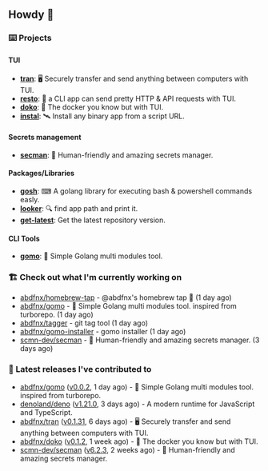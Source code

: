 ## Howdy 👋

### ⌨️ Projects

#### TUI

- [**tran**](https://github.com/abdfnx/tran): 🖥 Securely transfer and send anything between computers with TUI.
- [**resto**](https://github.com/abdfnx/resto): 🔗 a CLI app can send pretty HTTP & API requests with TUI.
- [**doko**](https://github.com/abdfnx/doko): 🐳 The docker you know but with TUI.
- [**instal**](https://github.com/abdfnx/instal): 🛰️ Install any binary app from a script URL.

#### Secrets management

- [**secman**](https://github.com/scmn-dev/secman): 👊 Human-friendly and amazing secrets manager.

#### Packages/Libraries

- [**gosh**](https://github.com/abdfnx/gosh): ⌨ A golang library for executing bash & powershell commands easly.
- [**looker**](https://github.com/abdfnx/looker): 🔍 find app path and print it.
- [**get-latest**](https://github.com/scmn-dev/get-latest): Get the latest repository version.

#### CLI Tools

- [**gomo**](https://github.com/abdfnx/gomo): 📐 Simple Golang multi modules tool.

### 🏗️ Check out what I'm currently working on


- [abdfnx/homebrew-tap](https://github.com/abdfnx/homebrew-tap) - @abdfnx&#39;s homebrew tap 🍺 (1 day ago)
- [abdfnx/gomo](https://github.com/abdfnx/gomo) - 📐 Simple Golang multi modules tool. inspired from turborepo. (1 day ago)
- [abdfnx/tagger](https://github.com/abdfnx/tagger) - git tag tool (1 day ago)
- [abdfnx/gomo-installer](https://github.com/abdfnx/gomo-installer) - gomo installer (1 day ago)
- [scmn-dev/secman](https://github.com/scmn-dev/secman) - 👊 Human-friendly and amazing secrets manager. (3 days ago)

### 🔭 Latest releases I've contributed to

- [abdfnx/gomo](https://github.com/abdfnx/gomo) ([v0.0.2](https://github.com/abdfnx/gomo/releases/tag/v0.0.2), 1 day ago) - 📐 Simple Golang multi modules tool. inspired from turborepo.
- [denoland/deno](https://github.com/denoland/deno) ([v1.21.0](https://github.com/denoland/deno/releases/tag/v1.21.0), 3 days ago) - A modern runtime for JavaScript and TypeScript.
- [abdfnx/tran](https://github.com/abdfnx/tran) ([v0.1.31](https://github.com/abdfnx/tran/releases/tag/v0.1.31), 6 days ago) - 🖥 Securely transfer and send anything between computers with TUI.
- [abdfnx/doko](https://github.com/abdfnx/doko) ([v0.1.2](https://github.com/abdfnx/doko/releases/tag/v0.1.2), 1 week ago) - 🐳 The docker you know but with TUI.
- [scmn-dev/secman](https://github.com/scmn-dev/secman) ([v6.2.3](https://github.com/scmn-dev/secman/releases/tag/v6.2.3), 2 weeks ago) - 👊 Human-friendly and amazing secrets manager.
